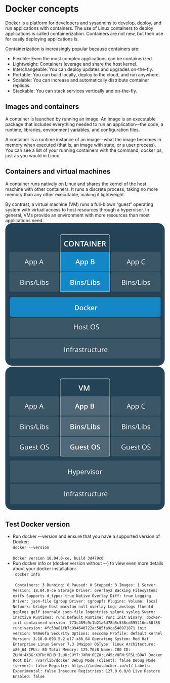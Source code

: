 # Docker concepts
Docker is a platform for developers and sysadmins to develop, deploy, and run applications with containers. The use of Linux containers to deploy applications is called containerization. Containers are not new, but their use for easily deploying applications is.

Containerization is increasingly popular because containers are:
- Flexible: Even the most complex applications can be containerized.
- Lightweight: Containers leverage and share the host kernel.
- Interchangeable: You can deploy updates and upgrades on-the-fly.
- Portable: You can build locally, deploy to the cloud, and run anywhere.
- Scalable: You can increase and automatically distribute container replicas.
- Stackable: You can stack services vertically and on-the-fly.

## Images and containers
A container is launched by running an image. An image is an executable package that includes everything needed to run an application--the code, a runtime, libraries, environment variables, and configuration files.

A container is a runtime instance of an image--what the image becomes in memory when executed (that is, an image with state, or a user process). You can see a list of your running containers with the command, docker ps, just as you would in Linux.

## Containers and virtual machines
A container runs natively on Linux and shares the kernel of the host machine with other containers. It runs a discrete process, taking no more memory than any other executable, making it lightweight.

By contrast, a virtual machine (VM) runs a full-blown “guest” operating system with virtual access to host resources through a hypervisor. In general, VMs provide an environment with more resources than most applications need.
![avatar](https://github.com/HaHaJeff/note/blob/master/docker/concepts/vm_container.png)
![avatar](https://github.com/HaHaJeff/note/blob/master/docker/concepts/vm.png)

## Test Docker version
- Run docker --version and ensure that you have a supported version of Docker: <br> ``` docker --version ``` <br/> <br>``` Docker version 18.04.0-ce, build 3d479c0 ```<br/>
- Run docker info or (docker version without --) to view even more details about your docker installation: <br> ``` docker info``` <br/> <br>``` Containers: 3
 Running: 0
 Paused: 0
 Stopped: 3
Images: 1
Server Version: 18.04.0-ce
Storage Driver: overlay2
 Backing Filesystem: extfs
 Supports d_type: true
 Native Overlay Diff: true
Logging Driver: json-file
Cgroup Driver: cgroupfs
Plugins:
 Volume: local
 Network: bridge host macvlan null overlay
 Log: awslogs fluentd gcplogs gelf journald json-file logentries splunk syslog
Swarm: inactive
Runtimes: runc
Default Runtime: runc
Init Binary: docker-init
containerd version: 773c489c9c1b21a6d78b5c538cd395416ec50f88
runc version: 4fc53a81fb7c994640722ac585fa9ca548971871
init version: 949e6fa
Security Options:
 seccomp
  Profile: default
Kernel Version: 3.10.0-693.5.2.el7.x86_64
Operating System: Red Hat Enterprise Linux Server 7.3 (Maipo)
OSType: linux
Architecture: x86_64
CPUs: 80
Total Memory: 125.7GiB
Name: C80
ID: ZUHW:4X3G:X3FN:HEH3:ILUU:EUY7:JXRN:OEZO:LV45:VUFN:SFSL:BOA7
Docker Root Dir: /var/lib/docker
Debug Mode (client): false
Debug Mode (server): false
Registry: https://index.docker.io/v1/
Labels:
Experimental: false
Insecure Registries:
 127.0.0.0/8
Live Restore Enabled: false``` <br/>

